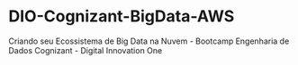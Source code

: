 # DIO-Cognizant-BigData-AWS
 Criando seu Ecossistema de Big Data na Nuvem - Bootcamp Engenharia de Dados Cognizant - Digital Innovation One
